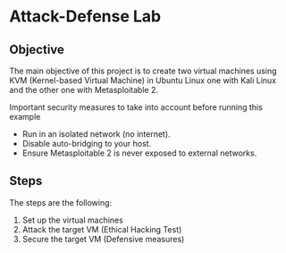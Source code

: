 # Attack-Defense Lab

## Objective

The main objective of this project is to create two virtual machines using KVM (Kernel-based Virtual Machine) in Ubuntu Linux one with Kali Linux and the other one with Metasploitable 2. 


Important security measures to take into account before running this example
- Run in an isolated network (no internet).
- Disable auto-bridging to your host.
- Ensure Metasploitable 2 is never exposed to external networks.

## Steps
 
 The steps are the following:

1. Set up the virtual machines
2. Attack the target VM (Ethical Hacking Test)
3. Secure the target VM (Defensive measures)







